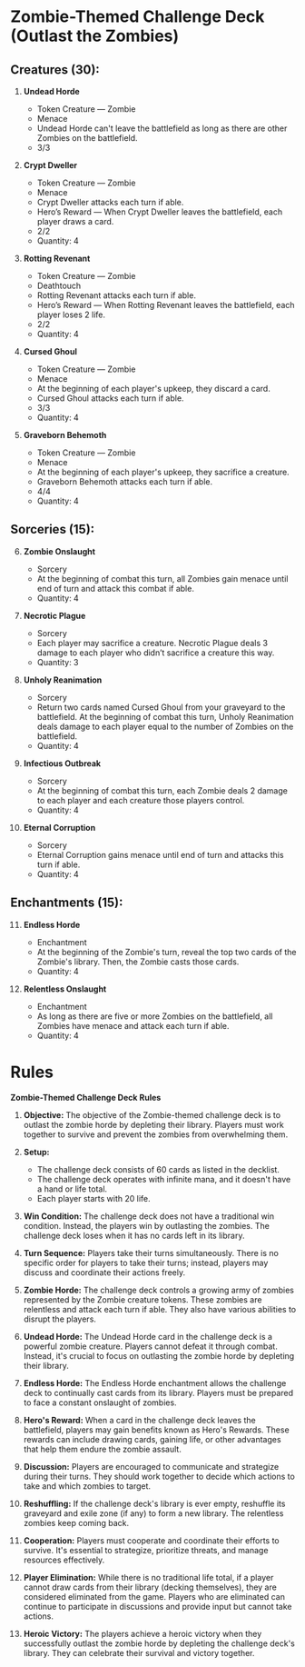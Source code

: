 # **Zombie-Themed Challenge Deck (Outlast the Zombies)**

## **Creatures (30):**

1. **Undead Horde**
   - Token Creature — Zombie
   - Menace
   - Undead Horde can't leave the battlefield as long as there are other Zombies on the battlefield.
   - 3/3

2. **Crypt Dweller**
   - Token Creature — Zombie
   - Menace
   - Crypt Dweller attacks each turn if able.
   - Hero’s Reward — When Crypt Dweller leaves the battlefield, each player draws a card.
   - 2/2
   - Quantity: 4

3. **Rotting Revenant**
   - Token Creature — Zombie
   - Deathtouch
   - Rotting Revenant attacks each turn if able.
   - Hero’s Reward — When Rotting Revenant leaves the battlefield, each player loses 2 life.
   - 2/2
   - Quantity: 4

4. **Cursed Ghoul**
   - Token Creature — Zombie
   - Menace
   - At the beginning of each player's upkeep, they discard a card.
   - Cursed Ghoul attacks each turn if able.
   - 3/3
   - Quantity: 4

5. **Graveborn Behemoth**
   - Token Creature — Zombie
   - Menace
   - At the beginning of each player's upkeep, they sacrifice a creature.
   - Graveborn Behemoth attacks each turn if able.
   - 4/4
   - Quantity: 4

## **Sorceries (15):**

6. **Zombie Onslaught**
   - Sorcery
   - At the beginning of combat this turn, all Zombies gain menace until end of turn and attack this combat if able.
   - Quantity: 4

7. **Necrotic Plague**
   - Sorcery
   - Each player may sacrifice a creature. Necrotic Plague deals 3 damage to each player who didn’t sacrifice a creature this way.
   - Quantity: 3

8. **Unholy Reanimation**
   - Sorcery
   - Return two cards named Cursed Ghoul from your graveyard to the battlefield. At the beginning of combat this turn, Unholy Reanimation deals damage to each player equal to the number of Zombies on the battlefield.
   - Quantity: 4

9. **Infectious Outbreak**
   - Sorcery
   - At the beginning of combat this turn, each Zombie deals 2 damage to each player and each creature those players control.
   - Quantity: 4

10. **Eternal Corruption**
    - Sorcery
    - Eternal Corruption gains menace until end of turn and attacks this turn if able.
    - Quantity: 4

## **Enchantments (15):**

11. **Endless Horde**
    - Enchantment
    - At the beginning of the Zombie's turn, reveal the top two cards of the Zombie's library. Then, the Zombie casts those cards.
    - Quantity: 4

12. **Relentless Onslaught**
    - Enchantment
    - As long as there are five or more Zombies on the battlefield, all Zombies have menace and attack each turn if able.
    - Quantity: 4

# Rules
**Zombie-Themed Challenge Deck Rules**

1. **Objective:** The objective of the Zombie-themed challenge deck is to outlast the zombie horde by depleting their library. Players must work together to survive and prevent the zombies from overwhelming them.

2. **Setup:** 
   - The challenge deck consists of 60 cards as listed in the decklist.
   - The challenge deck operates with infinite mana, and it doesn't have a hand or life total.
   - Each player starts with 20 life.

3. **Win Condition:** The challenge deck does not have a traditional win condition. Instead, the players win by outlasting the zombies. The challenge deck loses when it has no cards left in its library.

4. **Turn Sequence:** Players take their turns simultaneously. There is no specific order for players to take their turns; instead, players may discuss and coordinate their actions freely.

5. **Zombie Horde:** The challenge deck controls a growing army of zombies represented by the Zombie creature tokens. These zombies are relentless and attack each turn if able. They also have various abilities to disrupt the players.

6. **Undead Horde:** The Undead Horde card in the challenge deck is a powerful zombie creature. Players cannot defeat it through combat. Instead, it's crucial to focus on outlasting the zombie horde by depleting their library.

7. **Endless Horde:** The Endless Horde enchantment allows the challenge deck to continually cast cards from its library. Players must be prepared to face a constant onslaught of zombies.

8. **Hero's Reward:** When a card in the challenge deck leaves the battlefield, players may gain benefits known as Hero's Rewards. These rewards can include drawing cards, gaining life, or other advantages that help them endure the zombie assault.

9. **Discussion:** Players are encouraged to communicate and strategize during their turns. They should work together to decide which actions to take and which zombies to target.

10. **Reshuffling:** If the challenge deck's library is ever empty, reshuffle its graveyard and exile zone (if any) to form a new library. The relentless zombies keep coming back.

11. **Cooperation:** Players must cooperate and coordinate their efforts to survive. It's essential to strategize, prioritize threats, and manage resources effectively.

12. **Player Elimination:** While there is no traditional life total, if a player cannot draw cards from their library (decking themselves), they are considered eliminated from the game. Players who are eliminated can continue to participate in discussions and provide input but cannot take actions.

13. **Heroic Victory:** The players achieve a heroic victory when they successfully outlast the zombie horde by depleting the challenge deck's library. They can celebrate their survival and victory together.
